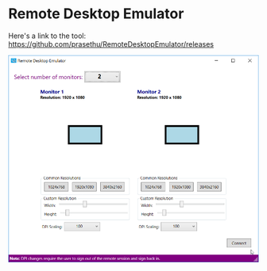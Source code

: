 # Remote Desktop Emulator

Here's a link to the tool: https://github.com/prasethu/RemoteDesktopEmulator/releases

![Screenshot](https://github.com/prasethu/RemoteDesktopEmulator/blob/master/Screenshot.png)

